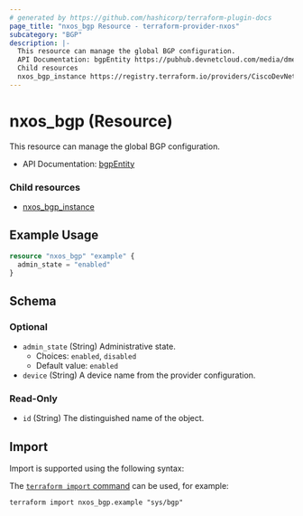 ```yaml
---
# generated by https://github.com/hashicorp/terraform-plugin-docs
page_title: "nxos_bgp Resource - terraform-provider-nxos"
subcategory: "BGP"
description: |-
  This resource can manage the global BGP configuration.
  API Documentation: bgpEntity https://pubhub.devnetcloud.com/media/dme-docs-10-2-2/docs/Routing%20and%20Forwarding/bgp:Entity/
  Child resources
  nxos_bgp_instance https://registry.terraform.io/providers/CiscoDevNet/nxos/latest/docs/resources/bgp_instance
---
```


# nxos_bgp (Resource)

This resource can manage the global BGP configuration.

- API Documentation: [bgpEntity](https://pubhub.devnetcloud.com/media/dme-docs-10-2-2/docs/Routing%20and%20Forwarding/bgp:Entity/)

### Child resources

- [nxos_bgp_instance](https://registry.terraform.io/providers/CiscoDevNet/nxos/latest/docs/resources/bgp_instance)

## Example Usage

```terraform
resource "nxos_bgp" "example" {
  admin_state = "enabled"
}
```

<!-- schema generated by tfplugindocs -->
## Schema

### Optional

- `admin_state` (String) Administrative state.
  - Choices: `enabled`, `disabled`
  - Default value: `enabled`
- `device` (String) A device name from the provider configuration.

### Read-Only

- `id` (String) The distinguished name of the object.

## Import

Import is supported using the following syntax:

The [`terraform import` command](https://developer.hashicorp.com/terraform/cli/commands/import) can be used, for example:

```shell
terraform import nxos_bgp.example "sys/bgp"
```
